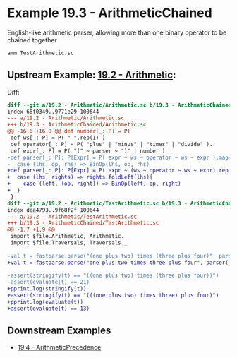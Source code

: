 # Example 19.3 - ArithmeticChained
English-like arithmetic parser, allowing more than one binary operator to be
chained together

```bash
amm TestArithmetic.sc
```

## Upstream Example: [19.2 - Arithmetic](https://github.com/handsonscala/handsonscala/tree/v1/examples/19.2%20-%20Arithmetic):
Diff:
```diff
diff --git a/19.2 - Arithmetic/Arithmetic.sc b/19.3 - ArithmeticChained/Arithmetic.sc
index 66f0349..9771e29 100644
--- a/19.2 - Arithmetic/Arithmetic.sc	
+++ b/19.3 - ArithmeticChained/Arithmetic.sc	
@@ -16,6 +16,8 @@ def number[_: P] = P(
 def ws[_: P] = P( " ".rep(1) )
 def operator[_: P] = P( "plus" | "minus" | "times" | "divide" ).!
 def expr[_: P] = P( "(" ~ parser ~ ")" | number )
-def parser[_: P]: P[Expr] = P( expr ~ ws ~ operator ~ ws ~ expr ).map{
-  case (lhs, op, rhs) => BinOp(lhs, op, rhs)
+def parser[_: P]: P[Expr] = P( expr ~ (ws ~ operator ~ ws ~ expr).rep ).map{
+  case (lhs, rights) => rights.foldLeft(lhs){
+    case (left, (op, right)) => BinOp(left, op, right)
+  }
 }
diff --git a/19.2 - Arithmetic/TestArithmetic.sc b/19.3 - ArithmeticChained/TestArithmetic.sc
index dea4793..9f68f2f 100644
--- a/19.2 - Arithmetic/TestArithmetic.sc	
+++ b/19.3 - ArithmeticChained/TestArithmetic.sc	
@@ -1,7 +1,9 @@
 import $file.Arithmetic, Arithmetic._
 import $file.Traversals, Traversals._
 
-val t = fastparse.parse("(one plus two) times (three plus four)", parser(_)).get.value
+val t = fastparse.parse("one plus two times three plus four", parser(_)).get.value
 
-assert(stringify(t) == "((one plus two) times (three plus four))")
-assert(evaluate(t) == 21)
+pprint.log(stringify(t))
+assert(stringify(t) == "(((one plus two) times three) plus four)")
+pprint.log(evaluate(t))
+assert(evaluate(t) == 13)
```
## Downstream Examples

- [19.4 - ArithmeticPrecedence](https://github.com/handsonscala/handsonscala/tree/v1/examples/19.4%20-%20ArithmeticPrecedence)